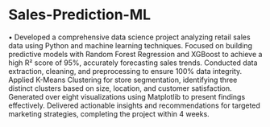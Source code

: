 # Sales-Prediction-ML
•	Developed a comprehensive data science project analyzing retail sales data using Python and machine learning techniques. Focused on building predictive models with Random Forest Regression and XGBoost to achieve a high R² score of 95%, accurately forecasting sales trends. Conducted data extraction, cleaning, and preprocessing to ensure 100% data integrity. Applied K-Means Clustering for store segmentation, identifying three distinct clusters based on size, location, and customer satisfaction. Generated over eight visualizations using Matplotlib to present findings effectively. Delivered actionable insights and recommendations for targeted marketing strategies, completing the project within 4 weeks.
